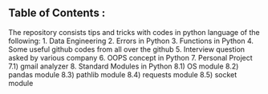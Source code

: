 <h2>Table of Contents : </h2>
The repository consists tips and tricks with codes in python language of the following: 
1. Data Engineering
2. Errors in Python
3. Functions in Python
4. Some useful github codes from all over the github
5. Interview question asked by various company
6. OOPS concept in Python
7. Personal Project 
    7.1) gmail analyzer
8. Standard Modules in Python
    8.1) OS module
    8.2) pandas module
    8.3) pathlib module
    8.4) requests module
    8.5) socket module

